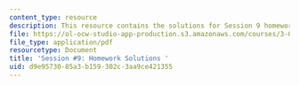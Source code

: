 ```yaml
---
content_type: resource
description: This resource contains the solutions for Session 9 homework problems.
file: https://ol-ocw-studio-app-production.s3.amazonaws.com/courses/3-091sc-introduction-to-solid-state-chemistry-fall-2010/d9e9573085a3b159302c3aa9ce421355_MIT3_091SCF09_hw9_sol.pdf
file_type: application/pdf
resourcetype: Document
title: 'Session #9: Homework Solutions '
uid: d9e95730-85a3-b159-302c-3aa9ce421355
---
```

